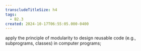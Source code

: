 ```yaml
---
transcludeTitleSize: h4
tags:
  - B2.3
created: 2024-10-17T06:55:05.000-0400
---
```

apply the principle of modularity to design reusable code (e.g., subprograms, classes) in computer programs;